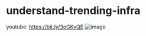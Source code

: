 # understand-trending-infra

youtube: https://bit.ly/3oGKvQE
![image](https://user-images.githubusercontent.com/15906302/136384466-1e0c2e9b-b4c4-4b0f-a76e-ee1df983ecd1.png)

